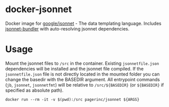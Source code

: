 # docker-jsonnet

Docker image for [google/jsonnet](http://jsonnet.org/) - The data templating language.
Includes [jsonnet-bundler](https://github.com/jsonnet-bundler/jsonnet-bundler) with auto-resolving jsonnet dependencies.
 
# Usage
Mount the jsonnet files to `/src` in the container. 
Existing `jsonnetfile.json` dependencies will be installed and the jsonnet file compiled.
If the `jsonnetfile.json` file is not directly located in the mounted folder
you can change the basedir with the BASEDIR argument.  All entrypoint commands
(`jb`, `jsonnet`, `jsonnetfmt`) will be relative to `/src/${BASEDIR}` (or `${BASEDIR}` if
specified as absolute path).

```
docker run --rm -it -v $(pwd):/src pagerinc/jsonnet ${ARGS}
```
